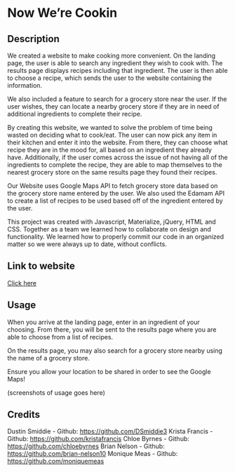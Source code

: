 # Now We’re Cookin


## Description

We created a website to make cooking more convenient. On the landing page, the user is able to search any ingredient they wish to cook with. The results page displays recipes including that ingredient. The user is then able to choose a recipe, which sends the user to the website containing the information.

We also included a feature to search for a grocery store near the user. If the user wishes, they can locate a nearby grocery store if they are in need of additional ingredients to complete their recipe.

By creating this website, we wanted to solve the problem of time being wasted on deciding what to cook/eat. The user can now pick any item in their kitchen and enter it into the website. From there, they can choose what recipe they are in the mood for, all based on an ingredient they already have.
Additionally, if the user comes across the issue of not having all of the ingredients to complete the recipe, they are able to map themselves to the nearest grocery store on the same results page they found their recipes.

Our Website uses Google Maps API to fetch grocery store data based on the grocery store name entered by the user. We also used the Edamam API to create a list of recipes to be used based off of the ingredient entered by the user.

This project was created with Javascript, Materialize, jQuery, HTML and CSS.
Together as a team we learned how to collaborate on design and functionality. We learned how to properly commit our code in an organized matter so we were always up to date, without conflicts.


## Link to website

[Click here](https://kristafrancis.github.io/now-were-cookin/)


## Usage

When you arrive at the landing page, enter in an ingredient of your choosing.
From there, you will be sent to the results page where you are able to choose from a list of recipes.

On the results page, you may also search for a grocery store nearby using the name of a grocery store.

Ensure you allow your location to be shared in order to see the Google Maps!

(screenshots of usage goes here)
 
## Credits

Dustin Smiddie - Github: https://github.com/DSmiddie3
Krista Francis - Github: https://github.com/kristafrancis
Chloe Byrnes - Github: https://github.com/chloebyrnes
Brian Nelson - Github: https://github.com/brian-nelson10
Monique Meas - Github: https://github.com/moniquemeas
